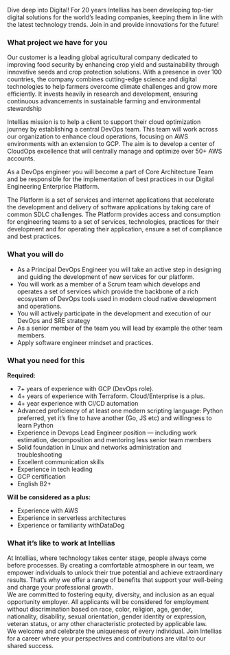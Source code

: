 Dive deep into Digital! For 20 years Intellias has been developing top-tier
digital solutions for the world’s leading companies, keeping them in line with
the latest technology trends. Join in and provide innovations for the future!

### **What project we have for you**

Our customer is a leading global agricultural company dedicated to improving
food security by enhancing crop yield and sustainability through innovative
seeds and crop protection solutions. With a presence in over 100 countries,
the company combines cutting-edge science and digital technologies to help
farmers overcome climate challenges and grow more efficiently. It invests
heavily in research and development, ensuring continuous advancements in
sustainable farming and environmental stewardship

Intellias mission is to help a client to support their cloud optimization
journey by establishing a central DevOps team. This team will work across our
organization to enhance cloud operations, focusing on AWS environments with an
extension to GCP. The aim is to develop a center of CloudOps excellence that
will centrally manage and optimize over 50+ AWS accounts.

As a DevOps engineer you will become a part of Core Architecture Team and be
responsible for the implementation of best practices in our Digital
Engineering Enterprice Platform.

The Platform is a set of services and internet applications that accelerate
the development and delivery of software applications by taking care of common
SDLC challenges. The Platform provides access and consumption for engineering
teams to a set of services, technologies, practices for their development and
for operating their application, ensure a set of compliance and best
practices.

### **What you will do**

  * As a Principal DevOps Engineer you will take an active step in designing and guiding the development of new services for our platform.
  * You will work as a member of a Scrum team which develops and operates a set of services which provide the backbone of a rich ecosystem of DevOps tools used in modern cloud native development and operations.
  * You will actively participate in the development and execution of our DevOps and SRE strategy
  * As a senior member of the team you will lead by example the other team members.
  * Apply software engineer mindset and practices.

### **What you need for this**

**Required:**

  * 7+ years of experience with GCP (DevOps role).
  * 4+ years of experience with Terraform. Cloud/Enterprise is a plus.
  * 4+ year experience with CI/CD automation
  * Advanced proficiency of at least one modern scripting language: Python preferred, yet it’s fine to have another (Go, JS etc) and willingness to learn Python
  * Experience in Devops Lead Engineer position — including work estimation, decomposition and mentoring less senior team members
  * Solid foundation in Linux and networks administration and troubleshooting
  * Excellent communication skills
  * Experience in tech leading
  * GCP certification
  * English B2+

**Will be considered as a plus:**

  * Experience with AWS
  * Experience in serverless architectures
  * Experience or familiarity withDataDog

### **What it’s like to work at Intellias**

At Intellias, where technology takes center stage, people always come before
processes. By creating a comfortable atmosphere in our team, we empower
individuals to unlock their true potential and achieve extraordinary results.
That’s why we offer a range of benefits that support your well-being and
charge your professional growth.  
We are committed to fostering equity, diversity, and inclusion as an equal
opportunity employer. All applicants will be considered for employment without
discrimination based on race, color, religion, age, gender, nationality,
disability, sexual orientation, gender identity or expression, veteran status,
or any other characteristic protected by applicable law.  
We welcome and celebrate the uniqueness of every individual. Join Intellias
for a career where your perspectives and contributions are vital to our shared
success.